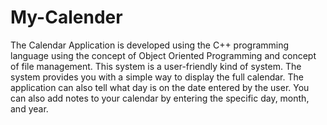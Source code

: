 # My-Calender
The Calendar Application is developed using the C++ 
programming language using the concept of Object Oriented 
Programming and concept of file management. This system is a 
user-friendly kind of system. The system provides you with a 
simple way to display the full calendar. The application can also 
tell what day is on the date entered by the user. You can also add 
notes to your calendar by entering the specific day, month, and 
year.
